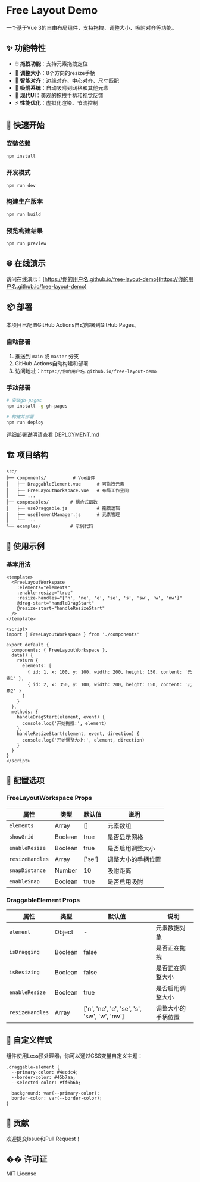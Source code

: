 # Free Layout Demo

一个基于Vue 3的自由布局组件，支持拖拽、调整大小、吸附对齐等功能。

## ✨ 功能特性

- 🖱️ **拖拽功能**：支持元素拖拽定位
- 📏 **调整大小**：8个方向的resize手柄
- 🎯 **智能对齐**：边缘对齐、中心对齐、尺寸匹配
- 📐 **吸附系统**：自动吸附到网格和其他元素
- 🎨 **现代UI**：美观的拖拽手柄和视觉反馈
- ⚡ **性能优化**：虚拟化渲染、节流控制

## 🚀 快速开始

### 安装依赖

```bash
npm install
```

### 开发模式

```bash
npm run dev
```

### 构建生产版本

```bash
npm run build
```

### 预览构建结果

```bash
npm run preview
```

## 🌐 在线演示

访问在线演示：[https://你的用户名.github.io/free-layout-demo](https://你的用户名.github.io/free-layout-demo)

## 📦 部署

本项目已配置GitHub Actions自动部署到GitHub Pages。

### 自动部署

1. 推送到 `main` 或 `master` 分支
2. GitHub Actions自动构建和部署
3. 访问地址：`https://你的用户名.github.io/free-layout-demo`

### 手动部署

```bash
# 安装gh-pages
npm install -g gh-pages

# 构建并部署
npm run deploy
```

详细部署说明请查看 [DEPLOYMENT.md](./DEPLOYMENT.md)

## 🏗️ 项目结构

```
src/
├── components/          # Vue组件
│   ├── DraggableElement.vue      # 可拖拽元素
│   ├── FreeLayoutWorkspace.vue   # 布局工作空间
│   └── ...
├── composables/        # 组合式函数
│   ├── useDraggable.js           # 拖拽逻辑
│   ├── useElementManager.js      # 元素管理
│   └── ...
└── examples/           # 示例代码
```

## 🎯 使用示例

### 基本用法

```vue
<template>
  <FreeLayoutWorkspace
    :elements="elements"
    :enable-resize="true"
    :resize-handles="['n', 'ne', 'e', 'se', 's', 'sw', 'w', 'nw']"
    @drag-start="handleDragStart"
    @resize-start="handleResizeStart"
  />
</template>

<script>
import { FreeLayoutWorkspace } from './components'

export default {
  components: { FreeLayoutWorkspace },
  data() {
    return {
      elements: [
        { id: 1, x: 100, y: 100, width: 200, height: 150, content: '元素1' },
        { id: 2, x: 350, y: 100, width: 200, height: 150, content: '元素2' }
      ]
    }
  },
  methods: {
    handleDragStart(element, event) {
      console.log('开始拖拽:', element)
    },
    handleResizeStart(element, event, direction) {
      console.log('开始调整大小:', element, direction)
    }
  }
}
</script>
```

## 🔧 配置选项

### FreeLayoutWorkspace Props

| 属性 | 类型 | 默认值 | 说明 |
|------|------|--------|------|
| `elements` | Array | [] | 元素数组 |
| `showGrid` | Boolean | true | 是否显示网格 |
| `enableResize` | Boolean | true | 是否启用调整大小 |
| `resizeHandles` | Array | ['se'] | 调整大小的手柄位置 |
| `snapDistance` | Number | 10 | 吸附距离 |
| `enableSnap` | Boolean | true | 是否启用吸附 |

### DraggableElement Props

| 属性 | 类型 | 默认值 | 说明 |
|------|------|--------|------|
| `element` | Object | - | 元素数据对象 |
| `isDragging` | Boolean | false | 是否正在拖拽 |
| `isResizing` | Boolean | false | 是否正在调整大小 |
| `enableResize` | Boolean | true | 是否启用调整大小 |
| `resizeHandles` | Array | ['n', 'ne', 'e', 'se', 's', 'sw', 'w', 'nw'] | 调整大小的手柄位置 |

## 🎨 自定义样式

组件使用Less预处理器，你可以通过CSS变量自定义主题：

```less
.draggable-element {
  --primary-color: #4ecdc4;
  --border-color: #45b7aa;
  --selected-color: #ff6b6b;
  
  background: var(--primary-color);
  border-color: var(--border-color);
}
```

## 🤝 贡献

欢迎提交Issue和Pull Request！

## �� 许可证

MIT License
